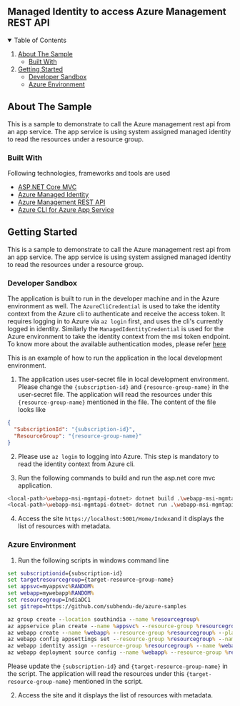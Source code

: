 ## Managed Identity to access Azure Management REST API
<!-- TABLE OF CONTENTS -->
<details open="open">
  <summary>Table of Contents</summary>
  <ol>
    <li>
      <a href="#about-the-sample">About The Sample</a>
       <ul>
            <li><a href="#built-with">Built With</a></li>
       </ul>
    </li>
    <li>
      <a href="#getting-started">Getting Started</a>
      <ul>
        <li><a href="#developer-sandbox">Developer Sandbox</a></li>
        <li><a href="#azure-environment">Azure Environment</a></li>
      </ul>
    </li>
  </ol>
</details>

## About The Sample

This is a sample to demonstrate to call the Azure management rest api from an app service. The app service is using system assigned managed identity to read the resources under a resource group.

### Built With

Following technologies, frameworks and tools are used
* [ASP.NET Core MVC](https://dotnet.microsoft.com/apps/aspnet)
* [Azure Managed Identity](https://docs.microsoft.com/en-us/azure/active-directory/managed-identities-azure-resources/overview)
* [Azure Management REST API](https://github.com/Azure/azure-sdk-for-net)
* [Azure CLI for Azure App Service](https://docs.microsoft.com/en-us/cli/azure/webapp?view=azure-cli-latest)

## Getting Started

This is a sample to demonstrate to call the Azure management rest api from an app service. The app service is using system assigned managed identity to read the resources under a resource group.

### Developer Sandbox

The application is built to run in the developer machine and in the Azure environment as well. The ```AzureCliCredential``` is used to take the identity context from the Azure cli to authenticate and receive the access token. It requires logging in to Azure via ```az login``` first, and uses the cli's currently logged in identity. Similarly the ```ManagedIdentityCredential``` is used for the Azure environment to take the identity context from the msi token endpoint. To know more about the available authentication modes, please refer [here](https://docs.microsoft.com/en-us/dotnet/api/overview/azure/identity-readme)

This is an example of how to run the application in the local development environment.

1. The application uses user-secret file in local development environment. Please change the ```{subscription-id}``` and ```{resource-group-name}``` in the user-secret file. The application will read the resources under this ```{resource-group-name}``` mentioned in the file. The content of the file looks like

```json
{
  "SubscriptionId": "{subscription-id}",
  "ResourceGroup": "{resource-group-name}"
}
```

2. Please use  ```az login``` to logging into Azure. This step is mandatory to read the identity context from Azure cli.

3. Run the following commands to build and run the asp.net core mvc application.

 ```sh
<local-path>\webapp-msi-mgmtapi-dotnet> dotnet build .\webapp-msi-mgmtapi-dotnet.csproj -c Release
<local-path>\webapp-msi-mgmtapi-dotnet> dotnet run .\webapp-msi-mgmtapi-dotnet.csproj -c Release 
```

4. Access the site ```https://localhost:5001/Home/Index```and it displays the list of resources with metadata.

### Azure Environment

1. Run the following scripts in windows command line

```bat
set subscriptionid={subscription-id}
set targetresourcegroup={target-resource-group-name}
set appsvc=myappsvc%RANDOM%
set webapp=mywebapp%RANDOM%
set resourcegroup=IndiaDC1
set gitrepo=https://github.com/subhendu-de/azure-samples

az group create --location southindia --name %resourcegroup%
az appservice plan create --name %appsvc% --resource-group %resourcegroup% --sku FREE
az webapp create --name %webapp% --resource-group %resourcegroup% --plan %appsvc%
az webapp config appsettings set --resource-group %resourcegroup% --name %webapp% --settings SubscriptionId=%subscriptionid% ResourceGroup=%targetresourcegroup%
az webapp identity assign --resource-group %resourcegroup% --name %webapp% --role reader --scope /subscriptions/%subscriptionid%/%targetresourcegroup%
az webapp deployment source config --name %webapp% --resource-group %resourcegroup% --repo-url %gitrepo% --branch main --manual-integration
```

Please update the ```{subscription-id}``` and ```{target-resource-group-name}``` in the script. The application will read the resources under this ```{target-resource-group-name}``` mentioned in the script.

2. Access the site and it displays the list of resources with metadata.
